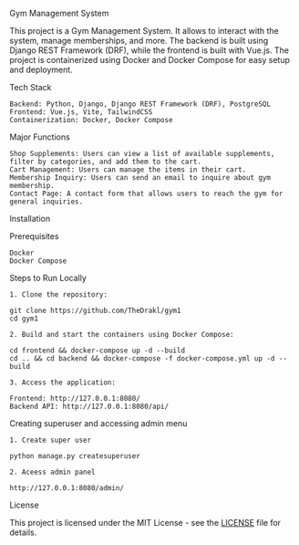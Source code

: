 Gym Management System

This project is a Gym Management System. It allows to interact with the system, manage memberships, and more. The backend is built using Django REST Framework (DRF), while the frontend is built with Vue.js. The project is containerized using Docker and Docker Compose for easy setup and deployment.


Tech Stack

	Backend: Python, Django, Django REST Framework (DRF), PostgreSQL
	Frontend: Vue.js, Vite, TailwindCSS
	Containerization: Docker, Docker Compose

 Major Functions

	Shop Supplements: Users can view a list of available supplements, filter by categories, and add them to the cart.
	Cart Management: Users can manage the items in their cart.
	Membership Inquiry: Users can send an email to inquire about gym membership.
	Contact Page: A contact form that allows users to reach the gym for general inquiries.


Installation

Prerequisites

	Docker
	Docker Compose

Steps to Run Locally

    1. Clone the repository:
    
    git clone https://github.com/TheDrakl/gym1
    cd gym1
   
    2. Build and start the containers using Docker Compose:

    cd frontend && docker-compose up -d --build
    cd .. && cd backend && docker-compose -f docker-compose.yml up -d --build

    3. Access the application:
    
    Frontend: http://127.0.0.1:8080/
    Backend API: http://127.0.0.1:8080/api/

Creating superuser and accessing admin menu

	1. Create super user

  	python manage.py createsuperuser

   	2. Aceess admin panel

 	http://127.0.0.1:8080/admin/
     	

License

This project is licensed under the MIT License - see the [LICENSE](LICENSE) file for details. 
